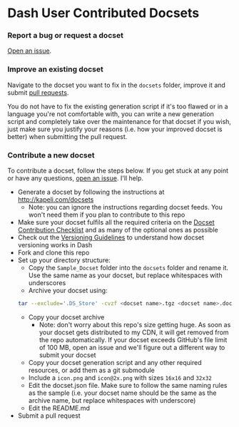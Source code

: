 Dash User Contributed Docsets
=======================

### Report a bug or request a docset
[Open an issue](https://github.com/Kapeli/Dash-User-Contributions/issues).

### Improve an existing docset

Navigate to the docset you want to fix in the `docsets` folder, improve it and submit [pull requests](https://github.com/Kapeli/Dash-User-Contributions/pulls).

You do not have to fix the existing generation script if it's too flawed or in a language you're not comfortable with, you can write a new generation script and completely take over the maintenance for that docset if you wish, just make sure you justify your reasons (i.e. how your improved docset is better) when submitting the pull request.

### Contribute a new docset

To contribute a docset, follow the steps below. If you get stuck at any point or have any questions, [open an issue](https://github.com/Kapeli/Dash-User-Contributions/issues). I'll help.

* Generate a docset by following the instructions at http://kapeli.com/docsets
    * Note: you can ignore the instructions regarding docset feeds. You won't need them if you plan to contribute to this repo
* Make sure your docset fulfils all the required criteria on the [Docset Contribution Checklist](https://github.com/Kapeli/Dash-User-Contributions/wiki/Docset-Contribution-Checklist) and as many of the optional ones as possible
* Check out the [Versioning Guidelines](https://github.com/Kapeli/Dash-User-Contributions/wiki/Docset-Versioning-Guidelines) to understand how docset versioning works in Dash
* Fork and clone this repo
* Set up your directory structure:
  * Copy the `Sample_Docset` folder into the `docsets` folder and rename it. Use the same name as your docset, but replace whitespaces with underscores
  * Archive your docset using:
  ```bash
  tar --exclude='.DS_Store' -cvzf <docset name>.tgz <docset name>.docset
  ```
  * Copy your docset archive
    * Note: don't worry about this repo's size getting huge. As soon as your docset gets distributed to my CDN, it will get removed from the repo automatically. If your docset exceeds GitHub's file limit of 100 MB, open an issue and we'll figure out a different way to submit your docset
  * Copy your docset generation script and any other required resources, or add them as a git submodule
  * Include a `icon.png` and `icon@2x.png` with sizes `16x16` and `32x32`
  * Edit the docset.json file. Make sure to follow the same naming rules as the sample (i.e. your docset name should be the same as the archive name, but replace whitespaces with underscore)
  * Edit the README.md
* Submit a pull request
